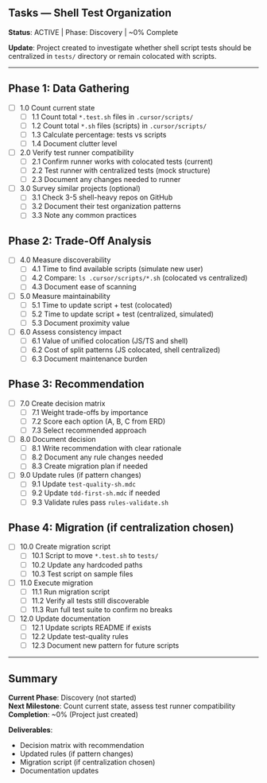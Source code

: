 ## Tasks — Shell Test Organization

**Status**: ACTIVE | Phase: Discovery | ~0% Complete

**Update**: Project created to investigate whether shell script tests should be centralized in `tests/` directory or remain colocated with scripts.

---

## Phase 1: Data Gathering

- [ ] 1.0 Count current state
  - [ ] 1.1 Count total `*.test.sh` files in `.cursor/scripts/`
  - [ ] 1.2 Count total `*.sh` files (scripts) in `.cursor/scripts/`
  - [ ] 1.3 Calculate percentage: tests vs scripts
  - [ ] 1.4 Document clutter level

- [ ] 2.0 Verify test runner compatibility
  - [ ] 2.1 Confirm runner works with colocated tests (current)
  - [ ] 2.2 Test runner with centralized tests (mock structure)
  - [ ] 2.3 Document any changes needed to runner

- [ ] 3.0 Survey similar projects (optional)
  - [ ] 3.1 Check 3-5 shell-heavy repos on GitHub
  - [ ] 3.2 Document their test organization patterns
  - [ ] 3.3 Note any common practices

## Phase 2: Trade-Off Analysis

- [ ] 4.0 Measure discoverability
  - [ ] 4.1 Time to find available scripts (simulate new user)
  - [ ] 4.2 Compare: `ls .cursor/scripts/*.sh` (colocated vs centralized)
  - [ ] 4.3 Document ease of scanning

- [ ] 5.0 Measure maintainability
  - [ ] 5.1 Time to update script + test (colocated)
  - [ ] 5.2 Time to update script + test (centralized, simulated)
  - [ ] 5.3 Document proximity value

- [ ] 6.0 Assess consistency impact
  - [ ] 6.1 Value of unified colocation (JS/TS and shell)
  - [ ] 6.2 Cost of split patterns (JS colocated, shell centralized)
  - [ ] 6.3 Document maintenance burden

## Phase 3: Recommendation

- [ ] 7.0 Create decision matrix
  - [ ] 7.1 Weight trade-offs by importance
  - [ ] 7.2 Score each option (A, B, C from ERD)
  - [ ] 7.3 Select recommended approach

- [ ] 8.0 Document decision
  - [ ] 8.1 Write recommendation with clear rationale
  - [ ] 8.2 Document any rule changes needed
  - [ ] 8.3 Create migration plan if needed

- [ ] 9.0 Update rules (if pattern changes)
  - [ ] 9.1 Update `test-quality-sh.mdc`
  - [ ] 9.2 Update `tdd-first-sh.mdc` if needed
  - [ ] 9.3 Validate rules pass `rules-validate.sh`

## Phase 4: Migration (if centralization chosen)

- [ ] 10.0 Create migration script
  - [ ] 10.1 Script to move `*.test.sh` to `tests/`
  - [ ] 10.2 Update any hardcoded paths
  - [ ] 10.3 Test script on sample files

- [ ] 11.0 Execute migration
  - [ ] 11.1 Run migration script
  - [ ] 11.2 Verify all tests still discoverable
  - [ ] 11.3 Run full test suite to confirm no breaks

- [ ] 12.0 Update documentation
  - [ ] 12.1 Update scripts README if exists
  - [ ] 12.2 Update test-quality rules
  - [ ] 12.3 Document new pattern for future scripts

---

## Summary

**Current Phase**: Discovery (not started)  
**Next Milestone**: Count current state, assess test runner compatibility  
**Completion**: ~0% (Project just created)

**Deliverables**:
- Decision matrix with recommendation
- Updated rules (if pattern changes)
- Migration script (if centralization chosen)
- Documentation updates

